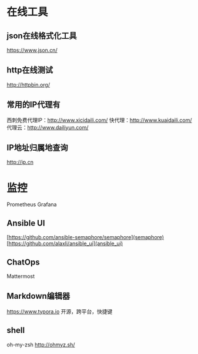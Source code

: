 # 在线工具   
## json在线格式化工具
https://www.json.cn/     
## http在线测试
http://httpbin.org/
## 常用的IP代理有
西刺免费代理IP：http://www.xicidaili.com/
快代理：http://www.kuaidaili.com/
代理云：http://www.dailiyun.com/
## IP地址归属地查询
http://ip.cn     

# 监控
Prometheus
Grafana

## Ansible UI
[https://github.com/ansible-semaphore/semaphore](semaphore)   
[https://github.com/alaxli/ansible_ui](ansible_ui)

## ChatOps
Mattermost

## Markdown编辑器
https://www.typora.io  开源，跨平台，快捷键

## shell
oh-my-zsh
http://ohmyz.sh/

